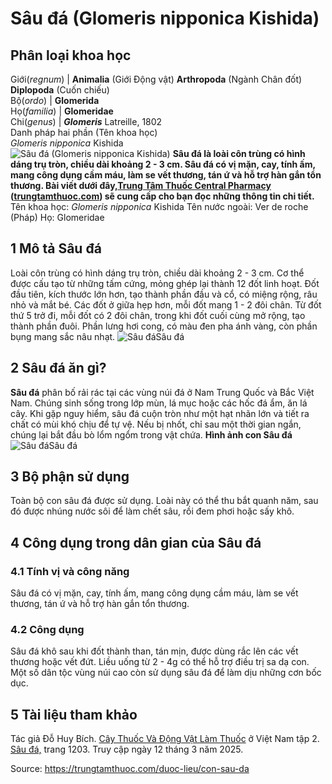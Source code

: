 # Sâu đá (Glomeris nipponica Kishida)

Phân loại khoa học  
---  
Giới(_regnum_) |  **Animalia** (Giới Động vật) **Arthropoda** (Ngành Chân đốt) **Diplopoda** (Cuốn chiếu)  
Bộ(_ordo_) | **Glomerida**  
Họ(_familia_) | **Glomeridae**  
Chi(_genus_) | _**Glomeris**_ Latreille, 1802  
Danh pháp hai phần (Tên khoa học)  
_Glomeris nipponica_ Kishida  
![Sâu đá \(Glomeris nipponica Kishida\)](https://trungtamthuoc.com/images/others/con-sau-da-1-0074.jpg)
**Sâu đá là loài côn trùng có hình dáng trụ tròn, chiều dài khoảng 2 - 3 cm. Sâu đá có vị mặn, cay, tính ấm, mang công dụng cầm máu, làm se vết thương, tán ứ và hỗ trợ hàn gắn tổn thương. Bài viết dưới đây,[Trung Tâm Thuốc Central Pharmacy](https://trungtamthuoc.com/ "Trung Tâm Thuốc Central Pharmacy") ([trungtamthuoc.com](https://trungtamthuoc.com/ "trungtamthuoc.com")) sẽ cung cấp cho bạn đọc những thông tin chi tiết.**
Tên khoa học: _Glomeris nipponica_ Kishida
Tên nước ngoài: Ver de roche (Pháp) 
Họ: Glomeridae
##  1 Mô tả Sâu đá
Loài côn trùng có hình dáng trụ tròn, chiều dài khoảng 2 - 3 cm. Cơ thể được cấu tạo từ những tấm cứng, mỏng ghép lại thành 12 đốt linh hoạt. Đốt đầu tiên, kích thước lớn hơn, tạo thành phần đầu và cổ, có miệng rộng, râu nhỏ và mắt bé. Các đốt ở giữa hẹp hơn, mỗi đốt mang 1 - 2 đôi chân. Từ đốt thứ 5 trở đi, mỗi đốt có 2 đôi chân, trong khi đốt cuối cùng mở rộng, tạo thành phần đuôi. Phần lưng hơi cong, có màu đen pha ánh vàng, còn phần bụng mang sắc nâu nhạt.
![Sâu đá](https://trungtamthuoc.com/images/item/Con-sau-da-2.jpg)Sâu đá
##  2 Sâu đá ăn gì?
**Sâu đá** phân bố rải rác tại các vùng núi đá ở Nam Trung Quốc và Bắc Việt Nam. Chúng sinh sống trong lớp mùn, lá mục hoặc các hốc đá ẩm, ăn lá cây. Khi gặp nguy hiểm, sâu đá cuộn tròn như một hạt nhãn lớn và tiết ra chất có mùi khó chịu để tự vệ. Nếu bị nhốt, chỉ sau một thời gian ngắn, chúng lại bắt đầu bò lổm ngổm trong vật chứa.
**Hình ảnh con Sâu đá**
![Sâu đá](https://trungtamthuoc.com/images/item/Con-sau-da-3.jpg)Sâu đá
##  3 Bộ phận sử dụng
Toàn bộ con sâu đá được sử dụng. Loài này có thể thu bắt quanh năm, sau đó được nhúng nước sôi để làm chết sâu, rồi đem phơi hoặc sấy khô.
##  4 Công dụng trong dân gian của Sâu đá
### 4.1 Tính vị và công năng
Sâu đá có vị mặn, cay, tính ấm, mang công dụng cầm máu, làm se vết thương, tán ứ và hỗ trợ hàn gắn tổn thương.
### 4.2 Công dụng 
Sâu đá khô sau khi đốt thành than, tán mịn, được dùng rắc lên các vết thương hoặc vết đứt. Liều uống từ 2 - 4g có thể hỗ trợ điều trị sa dạ con.
Một số dân tộc vùng núi cao còn sử dụng sâu đá để làm dịu những cơn bốc dục.
##  5 Tài liệu tham khảo
Tác giả Đỗ Huy Bích. [Cây Thuốc Và Động Vật Làm Thuốc](https://trungtamthuoc.com/bai-viet/doc-online-va-tai-mien-phi-pdf-sach-cay-thuoc-va-dong-vat-lam-thuoc-o-viet-nam "Cây Thuốc Và Động Vật Làm Thuốc") ở Việt Nam tập 2. [Sâu đá,](https://trungtamthuoc.com/upload/pdf/cay-thuoc-va-dong-vat-lam-thuoc-tap-2-trungtamthuoc.com.pdf) trang 1203. Truy cập ngày 12 tháng 3 năm 2025.


Source: https://trungtamthuoc.com/duoc-lieu/con-sau-da